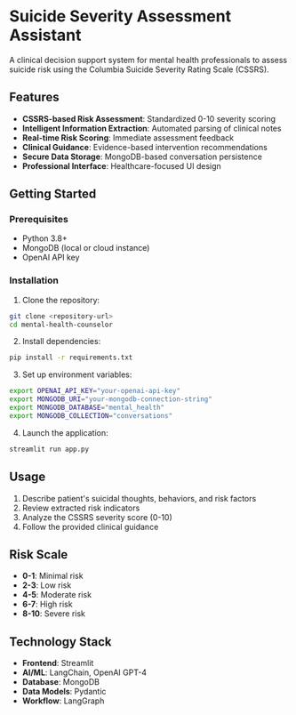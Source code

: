 # Suicide Severity Assessment Assistant

A clinical decision support system for mental health professionals to assess suicide risk using the Columbia Suicide Severity Rating Scale (CSSRS).

## Features

- **CSSRS-based Risk Assessment**: Standardized 0-10 severity scoring
- **Intelligent Information Extraction**: Automated parsing of clinical notes
- **Real-time Risk Scoring**: Immediate assessment feedback
- **Clinical Guidance**: Evidence-based intervention recommendations
- **Secure Data Storage**: MongoDB-based conversation persistence
- **Professional Interface**: Healthcare-focused UI design

## Getting Started

### Prerequisites

- Python 3.8+
- MongoDB (local or cloud instance)
- OpenAI API key

### Installation

1. Clone the repository:
```bash
git clone <repository-url>
cd mental-health-counselor
```

2. Install dependencies:
```bash
pip install -r requirements.txt
```

3. Set up environment variables:
```bash
export OPENAI_API_KEY="your-openai-api-key"
export MONGODB_URI="your-mongodb-connection-string"
export MONGODB_DATABASE="mental_health"
export MONGODB_COLLECTION="conversations"
```

4. Launch the application:
```bash
streamlit run app.py
```

## Usage

1. Describe patient's suicidal thoughts, behaviors, and risk factors
2. Review extracted risk indicators
3. Analyze the CSSRS severity score (0-10)
4. Follow the provided clinical guidance

## Risk Scale

- **0-1**: Minimal risk
- **2-3**: Low risk  
- **4-5**: Moderate risk
- **6-7**: High risk
- **8-10**: Severe risk

## Technology Stack

- **Frontend**: Streamlit
- **AI/ML**: LangChain, OpenAI GPT-4
- **Database**: MongoDB
- **Data Models**: Pydantic
- **Workflow**: LangGraph

